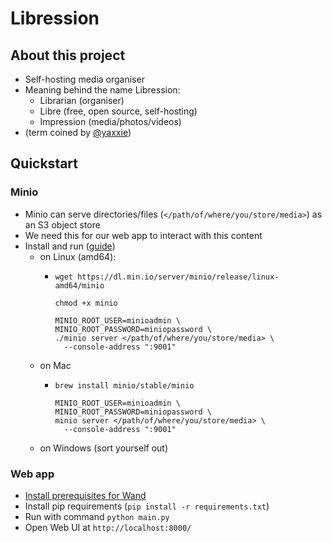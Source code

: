 # Libression
## About this project
- Self-hosting media organiser
- Meaning behind the name Libression:
  - Librarian (organiser)
  - Libre (free, open source, self-hosting)
  - Impression (media/photos/videos)
- (term coined by [@yaxxie](https://github.com/yaxxie))

## Quickstart

### Minio
- Minio can serve directories/files (`</path/of/where/you/store/media>`) as an S3 object store
- We need this for our web app to interact with this content
- Install and run ([guide](https://min.io/download#_))
  - on Linux (amd64):
    - ```
      wget https://dl.min.io/server/minio/release/linux-amd64/minio

      chmod +x minio

      MINIO_ROOT_USER=minioadmin \
      MINIO_ROOT_PASSWORD=miniopassword \
      ./minio server </path/of/where/you/store/media> \
        --console-address ":9001"
      ```
  - on Mac
    - ```
      brew install minio/stable/minio
      
      MINIO_ROOT_USER=minioadmin \
      MINIO_ROOT_PASSWORD=miniopassword \
      minio server </path/of/where/you/store/media> \
        --console-address ":9001"
      ```
  - on Windows (sort yourself out)
  
### Web app
- [Install prerequisites for Wand](https://docs.wand-py.org/en/0.6.8/#requirements)
- Install pip requirements (`pip install -r requirements.txt`)
- Run with command `python main.py`
- Open Web UI at `http://localhost:8000/`
